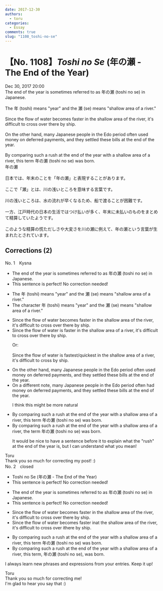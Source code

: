 ```yaml
---
date: 2017-12-30
authors:
  - toru
categories:
  - Essay
comments: true
slug: "1108_toshi-no-se"
---
```


# 【No. 1108】<strong><em>Toshi no Se</strong></em> (年の瀬 - The End of the Year)
<div class="date">Dec 30, 2017 20:00</div>
<div id="post"><div id="body_show_ori">
The end of the year is sometimes referred to as 年の瀬 (toshi no se) in Japanese.<br/><br/>The 年 (toshi) means "year" and the 瀬 (se) means "shallow area of a river."<br/><br/>Since the flow of water becomes faster in the shallow area of the river, it's difficult to cross over there by ship.<br/><br/>On the other hand, many Japanese people in the Edo period often used money on deferred payments, and they settled these bills at the end of the year.<br/><br/>By comparing such a rush at the end of the year with a shallow area of a river, this term 年の瀬 (toshi no se) was born.
</div></div>

<!-- more -->

<div id="post_ja"><div id="body_show_mo">
年の瀬<br/><br/>日本では、年末のことを「年の瀬」と表現することがあります。<br/><br/>ここで「瀬」とは、川の浅いところを意味する言葉です。<br/><br/>川の浅いところは、水の流れが早くなるため、船で渡ることが困難です。<br/><br/>一方、江戸時代の日本の生活ではつけ払いが多く、年末に未払いのものをまとめて精算していたようです。<br/><br/>このような精算の慌ただしさや大変さを川の瀬に例えて、年の瀬という言葉が生まれたとされています。
</div></div>

## Corrections (2)
<div id="block"><div class="first_name"> No. 1　<span class="just_name">Kysna</span></div><div id="block2">
<ul class="correction_field">
<li class="incorrect">The end of the year is sometimes referred to as 年の瀬 (toshi no se) in Japanese.</li>
<li class="corrected perfect">This sentence is perfect! No correction needed!</li>
</ul>
<ul class="correction_field">
<li class="incorrect">The 年 (toshi) means "year" and the 瀬 (se) means "shallow area of a river."</li>
<li class="corrected correct">
The<span class="f_blue"> character</span> 年 (toshi) means "year" and <span class="sline"><span class="f_red">the</span></span> 瀬 (se) means "shallow area of a river."
</li>
</ul>
<ul class="correction_field">
<li class="incorrect">Since the flow of water becomes faster in the shallow area of the river, it's difficult to cross over there by ship.</li>
<li class="corrected correct">
Since the flow of water <span class="f_red">is</span> fast<span class="sline"><span class="f_red">er</span></span> in the shallow area of <span class="f_blue">a</span> river, it's difficult to cross <span class="sline"><span class="f_blue">over there</span></span> by ship.
<p class="correction_comment">Or:<br/><br/>Since the flow of water is fastest/quickest in the shallow area of a river, it's difficult to cross by ship.</p>
</li>
</ul>
<ul class="correction_field">
<li class="incorrect">On the other hand, many Japanese people in the Edo period often used money on deferred payments, and they settled these bills at the end of the year.</li>
<li class="corrected correct">
On <span class="f_blue">a different note</span>, many Japanese people in the Edo period often <span class="f_blue">had</span> <span class="sline"><span class="f_blue">money on</span></span> deferred payments, and they settled these bills at the end of the year.
<p class="correction_comment">I think this might be more natural</p>
</li>
</ul>
<ul class="correction_field">
<li class="incorrect">By comparing such a rush at the end of the year with a shallow area of a river, this term 年の瀬 (toshi no se) was born.</li>
<li class="corrected correct">
By comparing such a rush at the end of the year with a shallow area of a river, <span class="f_blue">the</span> term 年の瀬 (toshi no se) was born.
<p class="correction_comment">It would be nice to have a sentence before it to explain what the "rush" at the end of the year is, but I can understand what you mean!</p>
</li>
</ul>
</div><div class="name"><span class="just_name">Toru</span><br>
Thank you so much for correcting my post! :)
</div>
</div>
<div id="block"><div class="first_name"> No. 2　<span class="just_name">closed</span></div><div id="block2">
<ul class="correction_field">
<li class="incorrect">Toshi no Se (年の瀬 - The End of the Year)</li>
<li class="corrected perfect">This sentence is perfect! No correction needed!</li>
</ul>
<ul class="correction_field">
<li class="incorrect">The end of the year is sometimes referred to as 年の瀬 (toshi no se) in Japanese.</li>
<li class="corrected perfect">This sentence is perfect! No correction needed!</li>
</ul>
<ul class="correction_field">
<li class="incorrect">Since the flow of water becomes faster in the shallow area of the river, it's difficult to cross over there by ship.</li>
<li class="corrected correct">
Since the flow of water becomes faster <span class="f_gray"><span class="sline">in</span></span><span class="f_red">at</span> the shallow area of the river, it's difficult to cross <span class="f_gray"><span class="sline">over </span></span><span class="f_red">i</span>t<span class="f_gray"><span class="sline">here</span></span> by ship.
</li>
</ul>
<ul class="correction_field">
<li class="incorrect">By comparing such a rush at the end of the year with a shallow area of a river, this term 年の瀬 (toshi no se) was born.</li>
<li class="corrected correct">
By comparing such a rush at the end of the year with a shallow area of a river, this term<span class="f_red">,</span> 年の瀬 (toshi no se)<span class="f_red">,</span> was born.
</li>
</ul>
<p class="comment_small">
 I always learn new phrases and expressions from your entries. Keep it up!
</p>

</div><div class="name"><span class="just_name">Toru</span><br>
Thank you so much for correcting me!<br/>I'm glad to hear you say that :)
</div>
</div>
